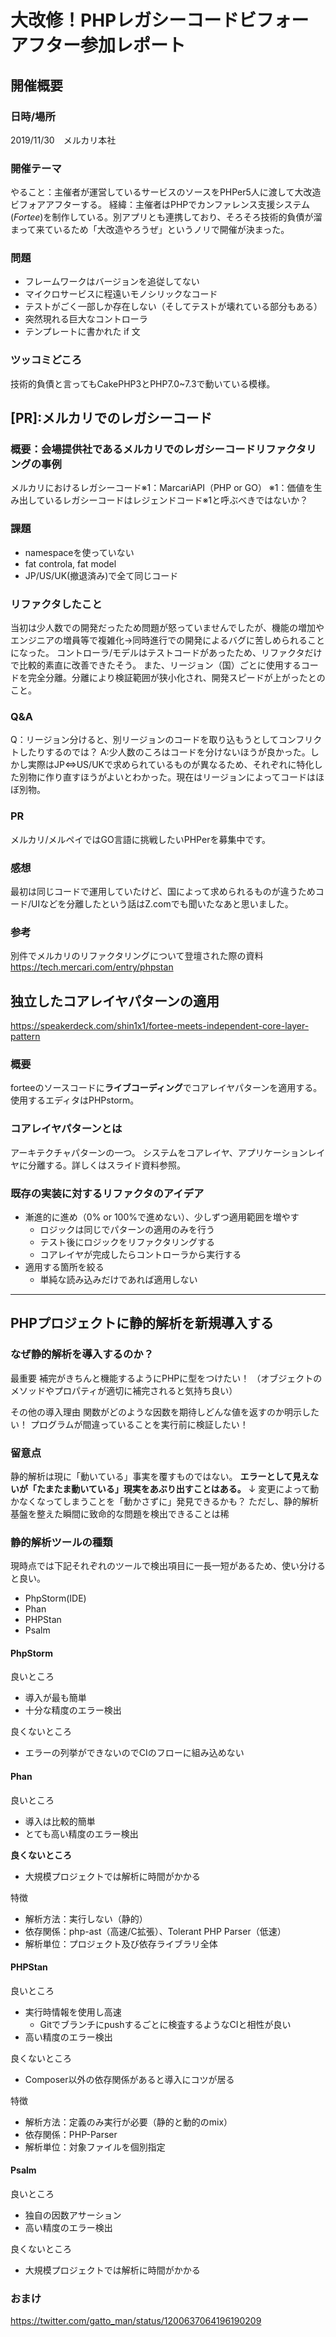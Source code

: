 # 大改修！PHPレガシーコードビフォーアフター参加レポート
## 開催概要
### 日時/場所
2019/11/30　メルカリ本社
### 開催テーマ
やること：主催者が運営しているサービスのソースをPHPer5人に渡して大改造ビフォアアフターする。
経緯：主催者はPHPでカンファレンス支援システム(*Fortee*)を制作している。別アプリとも連携しており、そろそろ技術的負債が溜まって来ているため「大改造やろうぜ」というノリで開催が決まった。

### 問題
- フレームワークはバージョンを追従してない
- マイクロサービスに程遠いモノシリックなコード
- テストがごく一部しか存在しない（そしてテストが壊れている部分もある）
- 突然現れる巨大なコントローラ
- テンプレートに書かれた if 文

### ツッコミどころ
技術的負債と言ってもCakePHP3とPHP7.0~7.3で動いている模様。


## [PR]:メルカリでのレガシーコード
### 概要：会場提供社であるメルカリでのレガシーコードリファクタリングの事例
メルカリにおけるレガシーコード※1：MarcariAPI（PHP or GO）
※1：価値を生み出しているレガシーコードはレジェンドコード※1と呼ぶべきではないか？

### 課題
- namespaceを使っていない
- fat controla, fat model
- JP/US/UK(撤退済み)で全て同じコード

### リファクタしたこと
当初は少人数での開発だったため問題が怒っていませんでしたが、機能の増加やエンジニアの増員等で複雑化→同時進行での開発によるバグに苦しめられることになった。
コントローラ/モデルはテストコードがあったため、リファクタだけで比較的素直に改善できたそう。
また、リージョン（国）ごとに使用するコードを完全分離。分離により検証範囲が狭小化され、開発スピードが上がったとのこと。

### Q&A
Q：リージョン分けると、別リージョンのコードを取り込もうとしてコンフリクトしたりするのでは？
A:少人数のころはコードを分けないほうが良かった。しかし実際はJP⇔US/UKで求められているものが異なるため、それぞれに特化した別物に作り直すほうがよいとわかった。現在はリージョンによってコードはほぼ別物。

### PR
メルカリ/メルペイではGO言語に挑戦したいPHPerを募集中です。

### 感想
最初は同じコードで運用していたけど、国によって求められるものが違うためコード/UIなどを分離したという話はZ.comでも聞いたなあと思いました。

### 参考
別件でメルカリのリファクタリングについて登壇された際の資料
https://tech.mercari.com/entry/phpstan


## 独立したコアレイヤパターンの適用
https://speakerdeck.com/shin1x1/fortee-meets-independent-core-layer-pattern

### 概要
forteeのソースコードに**ライブコーディング**でコアレイヤパターンを適用する。
使用するエディタはPHPstorm。

### コアレイヤパターンとは
アーキテクチャパターンの一つ。
システムをコアレイヤ、アプリケーションレイヤに分離する。詳しくはスライド資料参照。

### 既存の実装に対するリファクタのアイデア
- 漸進的に進め（0% or 100%で進めない）、少しずつ適用範囲を増やす
	- ロジックは同じでパターンの適用のみを行う
	- テスト後にロジックをリファクタリングする
	- コアレイヤが完成したらコントローラから実行する
- 適用する箇所を絞る
	- 単純な読み込みだけであれば適用しない

---

## PHPプロジェクトに静的解析を新規導入する
### なぜ静的解析を導入するのか？
最重要
補完がきちんと機能するようにPHPに型をつけたい！
（オブジェクトのメソッドやプロパティが適切に補完されると気持ち良い）

その他の導入理由
関数がどのような因数を期待しどんな値を返すのか明示したい！
プログラムが間違っていることを実行前に検証したい！

### 留意点
静的解析は現に「動いている」事実を覆すものではない。
**エラーとして見えないが「たまたま動いている」現実をあぶり出すことはある。**
↓
変更によって動かなくなってしまうことを「動かさずに」発見できるかも？
ただし、静的解析基盤を整えた瞬間に致命的な問題を検出できることは稀

### 静的解析ツールの種類
現時点では下記それぞれのツールで検出項目に一長一短があるため、使い分けると良い。

- PhpStorm(IDE)
- Phan
- PHPStan
- Psalm

#### PhpStorm
良いところ
- 導入が最も簡単
- 十分な精度のエラー検出

良くないところ
- エラーの列挙ができないのでCIのフローに組み込めない

#### Phan
良いところ
- 導入は比較的簡単
- とても高い精度のエラー検出

**良くないところ**
- 大規模プロジェクトでは解析に時間がかかる

特徴
- 解析方法：実行しない（静的）
- 依存関係：php-ast（高速/C拡張）、Tolerant PHP Parser（低速）
- 解析単位：プロジェクト及び依存ライブラリ全体

#### PHPStan
良いところ
- 実行時情報を使用し高速
	- Gitでブランチにpushするごとに検査するようなCIと相性が良い
- 高い精度のエラー検出

良くないところ
- Composer以外の依存関係があると導入にコツが居る

特徴
- 解析方法：定義のみ実行が必要（静的と動的のmix）
- 依存関係：PHP-Parser
- 解析単位：対象ファイルを個別指定

#### Psalm
良いところ
- 独自の因数アサーション
- 高い精度のエラー検出

良くないところ
- 大規模プロジェクトでは解析に時間がかかる


### おまけ
https://twitter.com/gatto_man/status/1200637064196190209